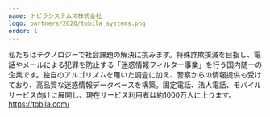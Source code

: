 ```yaml
---
name: トビラシステムズ株式会社
logo: partners/2020/tobila_systems.png
order: 1
---
```


私たちはテクノロジーで社会課題の解決に挑みます。特殊詐欺撲滅を目指し、電話やメールによる犯罪を防止する「迷惑情報フィルター事業」を行う国内随一の企業です。独自のアルゴリズムを用いた調査に加え、警察からの情報提供も受けており、高品質な迷惑情報データベースを構築。固定電話、法人電話、モバイルサービス向けに展開し、現在サービス利用者は約1000万人に上ります。
https://tobila.com/
